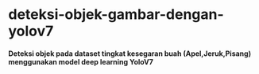 # deteksi-objek-gambar-dengan-yolov7
#### Deteksi objek pada dataset tingkat kesegaran buah (Apel,Jeruk,Pisang) menggunakan model deep learning YoloV7
